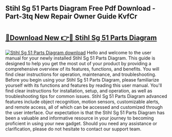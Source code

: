 ## Stihl Sg 51 Parts Diagram Free Pdf Download - Part-3tq New Repair Owner Guide KvfCr

# <h2><a href="http://dfok84b.blite.top/?on=Stihl+Sg+51+Parts+Diagram">🔗Download New 👉🔴 Stihl Sg 51 Parts Diagram</a></h2>

[![Stihl Sg 51 Parts Diagram download](https://i.imgur.com/lujVjoI.png)](http://dfok84b.blite.top/?on=Stihl+Sg+51+Parts+Diagram)
Hello and welcome to the user manual for your newly installed Stihl Sg 51 Parts Diagram. This guide is designed to help you get the most out of your product by providing a comprehensive overview of its features, functions, and benefits. You will find clear instructions for operation, maintenance, and troubleshooting. Before you begin using your Stihl Sg 51 Parts Diagram, please familiarize yourself with its functions and features by reading this user manual. You'll find clear instructions for installation, setup, and operation, as well as troubleshooting tips for common issues. Stihl Sg 51 Parts Diagram advanced features include object recognition, motion sensors, customizable alerts, and remote access, all of which can be accessed and customized through the user interface. Our expectation is that the Stihl Sg 51 Parts Diagram has been a valuable and informative resource in your journey to becoming proficient in using your new gadget. Should you need any assistance or clarification, please do not hesitate to contact our support team.
